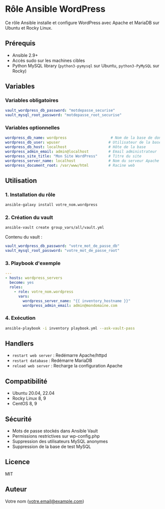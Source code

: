 # Rôle Ansible WordPress

Ce rôle Ansible installe et configure WordPress avec Apache et MariaDB sur Ubuntu et Rocky Linux.

## Prérequis

- Ansible 2.9+
- Accès sudo sur les machines cibles
- Python MySQL library (`python3-pymysql` sur Ubuntu, `python3-PyMySQL` sur Rocky)

## Variables

### Variables obligatoires
```yaml
vault_wordpress_db_password: "motdepasse_securise"
vault_mysql_root_password: "motdepasse_root_securise"
```

### Variables optionnelles
```yaml
wordpress_db_name: wordpress                    # Nom de la base de données
wordpress_db_user: wpuser                      # Utilisateur de la base
wordpress_db_host: localhost                   # Hôte de la base
wordpress_admin_email: admin@localhost         # Email administrateur
wordpress_site_title: "Mon Site WordPress"     # Titre du site
wordpress_server_name: localhost               # Nom du serveur Apache
wordpress_document_root: /var/www/html         # Racine web
```

## Utilisation

### 1. Installation du rôle
```bash
ansible-galaxy install votre_nom.wordpress
```

### 2. Création du vault
```bash
ansible-vault create group_vars/all/vault.yml
```

Contenu du vault :
```yaml
vault_wordpress_db_password: "votre_mot_de_passe_db"
vault_mysql_root_password: "votre_mot_de_passe_root"
```

### 3. Playbook d'exemple
```yaml
---
- hosts: wordpress_servers
  become: yes
  roles:
    - role: votre_nom.wordpress
      vars:
        wordpress_server_name: "{{ inventory_hostname }}"
        wordpress_admin_email: admin@mondomaine.com
```

### 4. Exécution
```bash
ansible-playbook -i inventory playbook.yml --ask-vault-pass
```

## Handlers

- `restart web server` : Redémarre Apache/httpd
- `restart database` : Redémarre MariaDB
- `reload web server` : Recharge la configuration Apache

## Compatibilité

- Ubuntu 20.04, 22.04
- Rocky Linux 8, 9
- CentOS 8, 9

## Sécurité

- Mots de passe stockés dans Ansible Vault
- Permissions restrictives sur wp-config.php
- Suppression des utilisateurs MySQL anonymes
- Suppression de la base de test MySQL

## Licence

MIT

## Auteur

Votre nom (votre.email@example.com)

